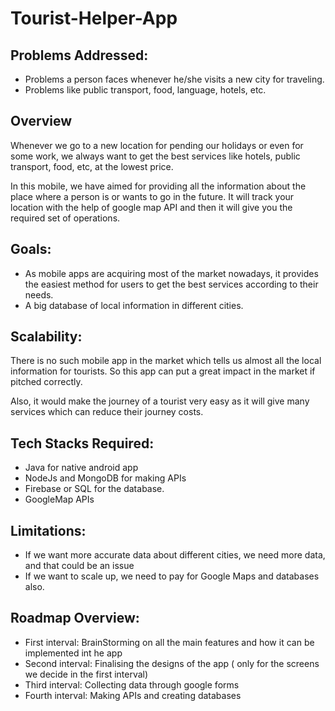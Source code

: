 # Tourist-Helper-App
## Problems Addressed:
* Problems a person faces whenever he/she visits a new city for traveling.
* Problems like public transport, food, language, hotels, etc.

## Overview

Whenever we go to a new location for pending our holidays or even for some work, we always want to get the best services like hotels, public transport, food, etc, at the lowest price.  

In this mobile, we have aimed for providing all the information about the place where a person is or wants to go in the future. It will track your location with the help of google map API and then it will give you the required set of operations.

## Goals:

* As mobile apps are acquiring most of the market nowadays, it provides the easiest method for users to get the best services according to their needs.
* A big database of local information in different cities.

## Scalability:

There is no such mobile app in the market which tells us almost all the local information for tourists. So this app can put a great impact in the market if pitched correctly. 

Also, it would make the journey of a tourist very easy as it will give many services which can reduce their journey costs.

## Tech Stacks Required:

* Java for native android app
* NodeJs and MongoDB for making APIs
* Firebase or SQL for the database.
* GoogleMap APIs

## Limitations:

* If we want more accurate data about different cities, we need more data, and that could be an issue
* If we want to scale up, we need to pay for Google Maps and databases also.

## Roadmap Overview:

* First interval: BrainStorming on all the main features and how it can be implemented int he app
* Second interval: Finalising the designs of the app ( only for the screens we decide in the first interval)
* Third interval: Collecting data through google forms 
* Fourth interval: Making APIs and creating databases
